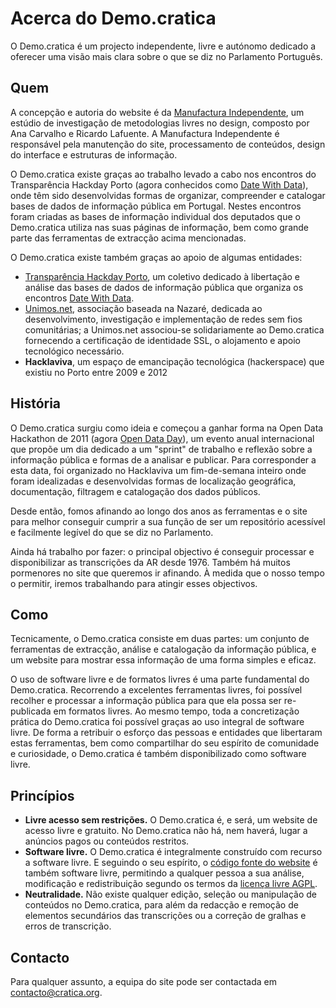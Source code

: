 # Acerca do Demo.cratica

O Demo.cratica é um projecto independente, livre e autónomo dedicado a oferecer
uma visão mais clara sobre o que se diz no Parlamento Português.


## Quem

A concepção e autoria do website é da [Manufactura
Independente](http://manufacturaindependente.org), um estúdio de investigação
de metodologias livres no design, composto por Ana Carvalho e Ricardo Lafuente.
A Manufactura Independente é responsável pela manutenção do site, processamento
de conteúdos, design do interface e estruturas de informação.

O Demo.cratica existe graças ao trabalho levado a cabo nos encontros do
Transparência Hackday Porto (agora conhecidos como [Date With
Data](http://datewithdata.pt)), onde têm sido desenvolvidas formas de
organizar, compreender e catalogar bases de dados de informação pública em
Portugal.  Nestes encontros foram criadas as bases de informação individual dos
deputados que o Demo.cratica utiliza nas suas páginas de informação, bem como
grande parte das ferramentas de extracção acima mencionadas. 

O Demo.cratica existe também graças ao apoio de algumas entidades:

* [Transparência Hackday Porto](http://transparenciahackday.org), um coletivo
  dedicado à libertação e análise das bases de dados de informação pública que
  organiza os encontros [Date With Data](http://datewithdata.pt).
* [Unimos.net](http://unimos.net "Unimos.net"), associação baseada na Nazaré,
  dedicada ao desenvolvimento, investigação e implementação de redes sem fios
  comunitárias; a Unimos.net associou-se solidariamente ao Demo.cratica
  fornecendo a certificação de identidade SSL, o alojamento e apoio
  tecnológico necessário.
* **Hacklaviva**, um espaço de emancipação tecnológica (hackerspace) que
  existiu no Porto entre 2009 e 2012


## História

O Demo.cratica surgiu como ideia e começou a ganhar forma na Open Data
Hackathon de 2011 (agora [Open Data Day](http://opendataday.org/)), um evento
anual internacional que propõe um dia dedicado a um "sprint" de trabalho e
reflexão sobre a informação pública e formas de a analisar e publicar. Para
corresponder a esta data, foi organizado no Hacklaviva um fim-de-semana inteiro
onde foram idealizadas e desenvolvidas formas de localização geográfica,
documentação, filtragem e catalogação dos dados públicos.

Desde então, fomos afinando ao longo dos anos as ferramentas e o site para
melhor conseguir cumprir a sua função de ser um repositório acessível e
facilmente legível do que se diz no Parlamento.

Ainda há trabalho por fazer: o principal objectivo é conseguir processar e
disponibilizar as transcrições da AR desde 1976. Também há muitos pormenores
no site que queremos ir afinando. À medida que o nosso tempo o permitir, iremos
trabalhando para atingir esses objectivos.


## Como

Tecnicamente, o Demo.cratica consiste em duas partes: um conjunto de
ferramentas de extracção, análise e catalogação da informação pública, e um
website para mostrar essa informação de uma forma simples e eficaz.

O uso de software livre e de formatos livres é uma parte fundamental do
Demo.cratica. Recorrendo a excelentes ferramentas livres, foi possível recolher
e processar a informação pública para que ela possa ser re-publicada em
formatos livres. Ao mesmo tempo, toda a concretização prática do Demo.cratica
foi possível graças ao uso integral de software livre. De forma a retribuir o
esforço das pessoas e entidades que libertaram estas ferramentas, bem como
compartilhar do seu espírito de comunidade e curiosidade, o Demo.cratica é
também disponibilizado como software livre.


## Princípios

* **Livre acesso sem restrições.** O Demo.cratica é, e será, um website de
  acesso livre e gratuito. No Demo.cratica não há, nem haverá, lugar a anúncios
  pagos ou conteúdos restritos.
* **Software livre.** O Demo.cratica é integralmente construído com recurso a
  software livre. E seguindo o seu espírito, o [código fonte do
  website](http://gitlab.com/manufacturaind/democratica) é também software livre,
  permitindo a qualquer pessoa a sua análise, modificação e redistribuição
  segundo os termos da [licença livre
  AGPL](https://www.gnu.org/licenses/agpl-3.0.en.html).
* **Neutralidade.** Não existe qualquer edição, seleção ou manipulação de
  conteúdos no Demo.cratica, para além da redacção e remoção de elementos
  secundários das transcrições ou a correção de gralhas e erros de transcrição.


## Contacto

Para qualquer assunto, a equipa do site pode ser contactada em
[contacto@cratica.org](mailto:contacto@cratica.org).
